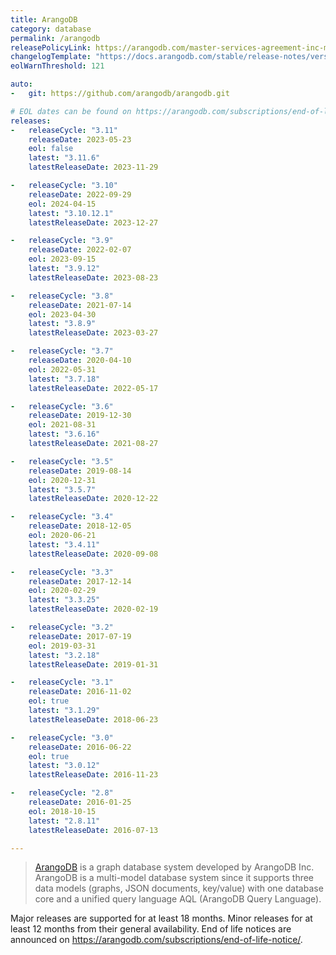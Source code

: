 ```yaml
---
title: ArangoDB
category: database
permalink: /arangodb
releasePolicyLink: https://arangodb.com/master-services-agreement-inc-may-2023-cs/#eolpolicy
changelogTemplate: "https://docs.arangodb.com/stable/release-notes/version-__RELEASE_CYCLE__/"
eolWarnThreshold: 121

auto:
-   git: https://github.com/arangodb/arangodb.git

# EOL dates can be found on https://arangodb.com/subscriptions/end-of-life-notice/.
releases:
-   releaseCycle: "3.11"
    releaseDate: 2023-05-23
    eol: false
    latest: "3.11.6"
    latestReleaseDate: 2023-11-29

-   releaseCycle: "3.10"
    releaseDate: 2022-09-29
    eol: 2024-04-15
    latest: "3.10.12.1"
    latestReleaseDate: 2023-12-27

-   releaseCycle: "3.9"
    releaseDate: 2022-02-07
    eol: 2023-09-15
    latest: "3.9.12"
    latestReleaseDate: 2023-08-23

-   releaseCycle: "3.8"
    releaseDate: 2021-07-14
    eol: 2023-04-30
    latest: "3.8.9"
    latestReleaseDate: 2023-03-27

-   releaseCycle: "3.7"
    releaseDate: 2020-04-10
    eol: 2022-05-31
    latest: "3.7.18"
    latestReleaseDate: 2022-05-17

-   releaseCycle: "3.6"
    releaseDate: 2019-12-30
    eol: 2021-08-31
    latest: "3.6.16"
    latestReleaseDate: 2021-08-27

-   releaseCycle: "3.5"
    releaseDate: 2019-08-14
    eol: 2020-12-31
    latest: "3.5.7"
    latestReleaseDate: 2020-12-22

-   releaseCycle: "3.4"
    releaseDate: 2018-12-05
    eol: 2020-06-21
    latest: "3.4.11"
    latestReleaseDate: 2020-09-08

-   releaseCycle: "3.3"
    releaseDate: 2017-12-14
    eol: 2020-02-29
    latest: "3.3.25"
    latestReleaseDate: 2020-02-19

-   releaseCycle: "3.2"
    releaseDate: 2017-07-19
    eol: 2019-03-31
    latest: "3.2.18"
    latestReleaseDate: 2019-01-31

-   releaseCycle: "3.1"
    releaseDate: 2016-11-02
    eol: true
    latest: "3.1.29"
    latestReleaseDate: 2018-06-23

-   releaseCycle: "3.0"
    releaseDate: 2016-06-22
    eol: true
    latest: "3.0.12"
    latestReleaseDate: 2016-11-23

-   releaseCycle: "2.8"
    releaseDate: 2016-01-25
    eol: 2018-10-15
    latest: "2.8.11"
    latestReleaseDate: 2016-07-13

---
```


> [ArangoDB](https://arangodb.com/) is a graph database system developed by ArangoDB Inc. ArangoDB
> is a multi-model database system since it supports three data models (graphs, JSON documents,
> key/value) with one database core and a unified query language AQL (ArangoDB Query Language).

Major releases are supported for at least 18 months. Minor releases for at least 12 months from
their general availability. End of life notices are announced on <https://arangodb.com/subscriptions/end-of-life-notice/>.

